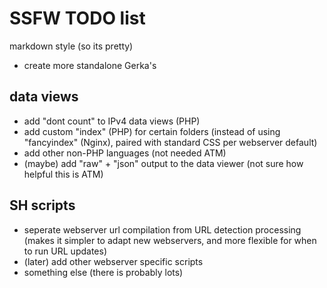 # SSFW TODO list

markdown style (so its pretty)

 - create more standalone Gerka's

## data views

 - add "dont count" to IPv4 data views (PHP)
 - add custom "index" (PHP) for certain folders (instead of using "fancyindex" (Nginx), paired with standard CSS per webserver default)
 - add other non-PHP languages (not needed ATM)
 - (maybe) add "raw" + "json" output to the data viewer (not sure how helpful this is ATM)

## SH scripts

 - seperate webserver url compilation from URL detection processing (makes it simpler to adapt new webservers, and more flexible for when to run URL updates)
 - (later) add other webserver specific scripts
 - something else (there is probably lots)
